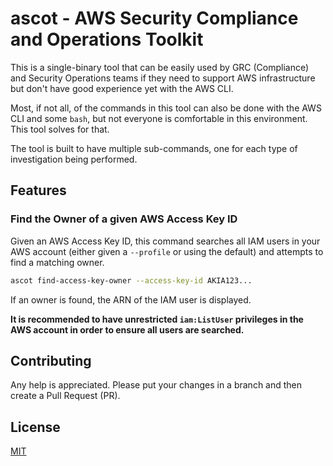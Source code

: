 # ascot - AWS Security Compliance and Operations Toolkit

This is a single-binary tool that can be easily used by GRC (Compliance)
and Security Operations teams if they need to support AWS infrastructure
but don't have good experience yet with the AWS CLI.

Most, if not all, of the commands in this tool can also be done with
the AWS CLI and some `bash`, but not everyone is comfortable in this
environment.  This tool solves for that.

The tool is built to have multiple sub-commands, one for each type of
investigation being performed.

## Features

### Find the Owner of a given AWS Access Key ID

Given an AWS Access Key ID, this command searches all IAM users in your
AWS account (either given a `--profile` or using the default) and attempts
to find a matching owner.

```bash
ascot find-access-key-owner --access-key-id AKIA123...
```

If an owner is found, the ARN of the IAM user is displayed.

**It is recommended to have unrestricted `iam:ListUser` privileges in the
AWS account in order to ensure all users are searched.**

## Contributing

Any help is appreciated.  Please put your changes in a branch and then
create a Pull Request (PR).

## License

[MIT](LICENSE)
